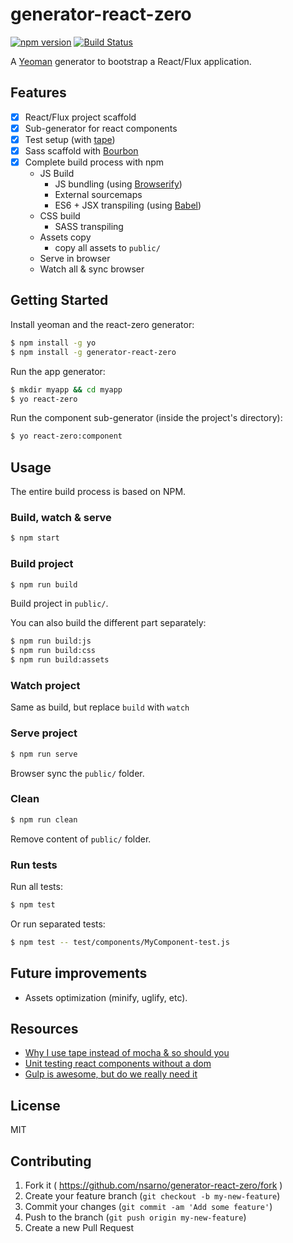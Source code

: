# generator-react-zero
[![npm version](https://badge.fury.io/js/generator-react-zero.svg)](http://badge.fury.io/js/generator-react-zero)
[![Build Status](https://travis-ci.org/nsarno/generator-react-zero.svg)](https://travis-ci.org/nsarno/generator-react-zero)

A [Yeoman](http://yeoman.io) generator to bootstrap a React/Flux application.

## Features

- [x] React/Flux project scaffold
- [x] Sub-generator for react components
- [x] Test setup (with [tape](https://github.com/substack/tape))
- [x] Sass scaffold with [Bourbon](http://bourbon.io/)
- [x] Complete build process with npm
  - JS Build
    - JS bundling (using [Browserify](http://browserify.org/)) 
    - External sourcemaps
    - ES6 + JSX transpiling (using [Babel](https://babeljs.io/))
  - CSS build
    - SASS transpiling
  - Assets copy
    - copy all assets to `public/`
  - Serve in browser
  - Watch all & sync browser

## Getting Started

Install yeoman and the react-zero generator:

```bash
$ npm install -g yo
$ npm install -g generator-react-zero
```

Run the app generator:

```bash
$ mkdir myapp && cd myapp
$ yo react-zero
```

Run the component sub-generator (inside the project's directory):

```bash
$ yo react-zero:component
```

## Usage

The entire build process is based on NPM.

### Build, watch & serve

```bash
$ npm start
```

### Build project

```bash
$ npm run build
```

Build project in `public/`.

You can also build the different part separately:

```bash
$ npm run build:js
$ npm run build:css
$ npm run build:assets
```

### Watch project

Same as build, but replace `build` with `watch`

### Serve project

```bash
$ npm run serve
```

Browser sync the `public/` folder.

### Clean

```bash
$ npm run clean
```

Remove content of `public/` folder.

### Run tests

Run all tests:

```bash
$ npm test
```

Or run separated tests:

```bash
$ npm test -- test/components/MyComponent-test.js
```

## Future improvements

- Assets optimization (minify, uglify, etc).

## Resources

- [Why I use tape instead of mocha & so should you](https://medium.com/javascript-scene/why-i-use-tape-instead-of-mocha-so-should-you-6aa105d8eaf4)
- [Unit testing react components without a dom](http://simonsmith.io/unit-testing-react-components-without-a-dom/)
- [Gulp is awesome, but do we really need it](http://gon.to/2015/02/26/gulp-is-awesome-but-do-we-really-need-it/)

## License

MIT

## Contributing

1. Fork it ( https://github.com/nsarno/generator-react-zero/fork )
2. Create your feature branch (`git checkout -b my-new-feature`)
3. Commit your changes (`git commit -am 'Add some feature'`)
4. Push to the branch (`git push origin my-new-feature`)
5. Create a new Pull Request

